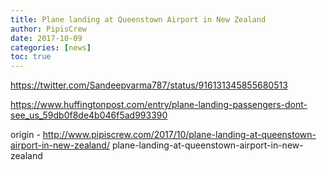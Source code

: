 ```yaml
---
title: Plane landing at Queenstown Airport in New Zealand
author: PipisCrew
date: 2017-10-09
categories: [news]
toc: true
---
```


https://twitter.com/Sandeepvarma787/status/916131345855680513

https://www.huffingtonpost.com/entry/plane-landing-passengers-dont-see_us_59db0f8de4b046f5ad993390

origin - http://www.pipiscrew.com/2017/10/plane-landing-at-queenstown-airport-in-new-zealand/ plane-landing-at-queenstown-airport-in-new-zealand